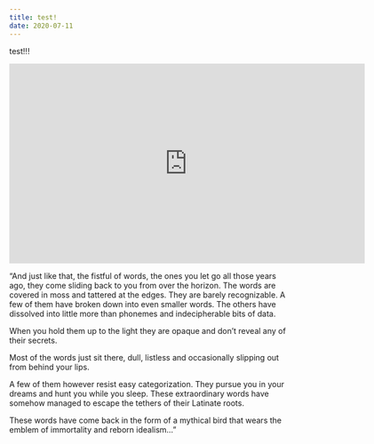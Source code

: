 ```yaml
---
title: test!
date: 2020-07-11
---
```


test!!!

<iframe src="https://player.vimeo.com/video/266741634?color=ffffff&title=0&byline=0&portrait=0" width="640" height="360" frameborder="0" webkitallowfullscreen mozallowfullscreen allowfullscreen></iframe>


“And just like that, the fistful of words, the ones you let go all those years ago, they come sliding back to you from over the horizon. The words are covered in moss and tattered at the edges. They are barely recognizable. A few of them have broken down into even smaller words. The others have dissolved into little more than phonemes and indecipherable bits of data.

When you hold them up to the light they are opaque and don’t reveal any of their secrets.

Most of the words just sit there, dull, listless and occasionally slipping out from behind your lips.

A few of them however resist easy categorization. They pursue you in your dreams and hunt you while you sleep. These extraordinary words have somehow managed to escape the tethers of their Latinate roots.

These words have come back in the form of a mythical bird that wears the emblem of immortality and reborn idealism…”
